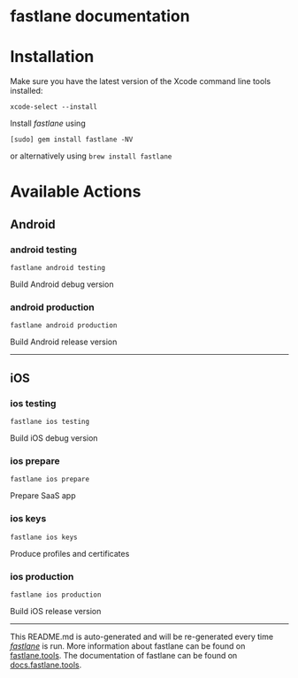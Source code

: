 fastlane documentation
================
# Installation

Make sure you have the latest version of the Xcode command line tools installed:

```
xcode-select --install
```

Install _fastlane_ using
```
[sudo] gem install fastlane -NV
```
or alternatively using `brew install fastlane`

# Available Actions
## Android
### android testing
```
fastlane android testing
```
Build Android debug version
### android production
```
fastlane android production
```
Build Android release version

----

## iOS
### ios testing
```
fastlane ios testing
```
Build iOS debug version
### ios prepare
```
fastlane ios prepare
```
Prepare SaaS app
### ios keys
```
fastlane ios keys
```
Produce profiles and certificates
### ios production
```
fastlane ios production
```
Build iOS release version

----

This README.md is auto-generated and will be re-generated every time [_fastlane_](https://fastlane.tools) is run.
More information about fastlane can be found on [fastlane.tools](https://fastlane.tools).
The documentation of fastlane can be found on [docs.fastlane.tools](https://docs.fastlane.tools).
